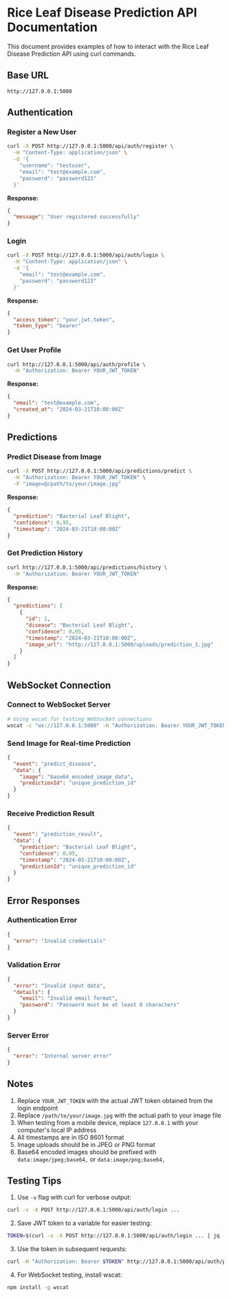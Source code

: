 # Rice Leaf Disease Prediction API Documentation

This document provides examples of how to interact with the Rice Leaf Disease Prediction API using curl commands.

## Base URL

```
http://127.0.0.1:5000
```

## Authentication

### Register a New User

```bash
curl -X POST http://127.0.0.1:5000/api/auth/register \
  -H "Content-Type: application/json" \
  -d '{
    "username": "testuser",
    "email": "test@example.com",
    "password": "password123"
  }'
```

**Response:**

```json
{
  "message": "User registered successfully"
}
```

### Login

```bash
curl -X POST http://127.0.0.1:5000/api/auth/login \
  -H "Content-Type: application/json" \
  -d '{
    "email": "test@example.com",
    "password": "password123"
  }'
```

**Response:**

```json
{
  "access_token": "your.jwt.token",
  "token_type": "bearer"
}
```

### Get User Profile

```bash
curl http://127.0.0.1:5000/api/auth/profile \
  -H "Authorization: Bearer YOUR_JWT_TOKEN"
```

**Response:**

```json
{
  "email": "test@example.com",
  "created_at": "2024-03-21T10:00:00Z"
}
```

## Predictions

### Predict Disease from Image

```bash
curl -X POST http://127.0.0.1:5000/api/predictions/predict \
  -H "Authorization: Bearer YOUR_JWT_TOKEN" \
  -F "image=@/path/to/your/image.jpg"
```

**Response:**

```json
{
  "prediction": "Bacterial Leaf Blight",
  "confidence": 0.95,
  "timestamp": "2024-03-21T10:00:00Z"
}
```

### Get Prediction History

```bash
curl http://127.0.0.1:5000/api/predictions/history \
  -H "Authorization: Bearer YOUR_JWT_TOKEN"
```

**Response:**

```json
{
  "predictions": [
    {
      "id": 1,
      "disease": "Bacterial Leaf Blight",
      "confidence": 0.95,
      "timestamp": "2024-03-21T10:00:00Z",
      "image_url": "http://127.0.0.1:5000/uploads/prediction_1.jpg"
    }
  ]
}
```

## WebSocket Connection

### Connect to WebSocket Server

```bash
# Using wscat for testing WebSocket connections
wscat -c "ws://127.0.0.1:5000" -H "Authorization: Bearer YOUR_JWT_TOKEN"
```

### Send Image for Real-time Prediction

```json
{
  "event": "predict_disease",
  "data": {
    "image": "base64_encoded_image_data",
    "predictionId": "unique_prediction_id"
  }
}
```

### Receive Prediction Result

```json
{
  "event": "prediction_result",
  "data": {
    "prediction": "Bacterial Leaf Blight",
    "confidence": 0.95,
    "timestamp": "2024-03-21T10:00:00Z",
    "predictionId": "unique_prediction_id"
  }
}
```

## Error Responses

### Authentication Error

```json
{
  "error": "Invalid credentials"
}
```

### Validation Error

```json
{
  "error": "Invalid input data",
  "details": {
    "email": "Invalid email format",
    "password": "Password must be at least 8 characters"
  }
}
```

### Server Error

```json
{
  "error": "Internal server error"
}
```

## Notes

1. Replace `YOUR_JWT_TOKEN` with the actual JWT token obtained from the login endpoint
2. Replace `/path/to/your/image.jpg` with the actual path to your image file
3. When testing from a mobile device, replace `127.0.0.1` with your computer's local IP address
4. All timestamps are in ISO 8601 format
5. Image uploads should be in JPEG or PNG format
6. Base64 encoded images should be prefixed with `data:image/jpeg;base64,` or `data:image/png;base64,`

## Testing Tips

1. Use `-v` flag with curl for verbose output:

```bash
curl -v -X POST http://127.0.0.1:5000/api/auth/login ...
```

2. Save JWT token to a variable for easier testing:

```bash
TOKEN=$(curl -s -X POST http://127.0.0.1:5000/api/auth/login ... | jq -r '.access_token')
```

3. Use the token in subsequent requests:

```bash
curl -H "Authorization: Bearer $TOKEN" http://127.0.0.1:5000/api/auth/profile
```

4. For WebSocket testing, install wscat:

```bash
npm install -g wscat
```
